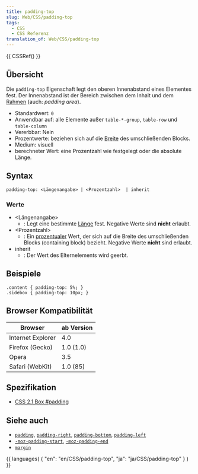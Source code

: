```yaml
---
title: padding-top
slug: Web/CSS/padding-top
tags:
  - CSS
  - CSS Referenz
translation_of: Web/CSS/padding-top
---
```

{{ CSSRef() }}

## Übersicht

Die `padding-top` Eigenschaft legt den oberen Innenabstand eines Elementes fest. Der Innenabstand ist der Bereich zwischen dem Inhalt und dem [Rahmen](/de/CSS/border "de/CSS/border") (auch: _padding area_).

- Standardwert: `0`
- Anwendbar auf: alle Elemente außer `table-*-group`, `table-row` und `table-column`
- Vererbbar: Nein
- Prozentwerte: beziehen sich auf die [Breite](/de/CSS/width "de/CSS/width") des umschließenden Blocks.
- Medium: visuell
- berechneter Wert: eine Prozentzahl wie festgelegt oder die absolute Länge.

## Syntax

    padding-top: <Längenangabe> | <Prozentzahl>  | inherit

### Werte

- \<Längenangabe>
  - : Legt eine bestimmte [Länge](/de/CSS/Einheiten#L.c3.a4ngen "de/CSS/Einheiten#L.c3.a4ngen") fest. Negative Werte sind **nicht** erlaubt.
- \<Prozentzahl>
  - : Ein [prozentualer](/de/CSS/Einheiten#Prozent "de/CSS/Einheiten#Prozent") Wert, der sich auf die Breite des umschließenden Blocks (containing block) bezieht. Negative Werte **nicht** sind erlaubt.
- inherit
  - : Der Wert des Elternelements wird geerbt.

## Beispiele

    .content { padding-top: 5%; }
    .sidebox { padding-top: 10px; }

## Browser Kompatibilität

| Browser           | ab Version |
| ----------------- | ---------- |
| Internet Explorer | 4.0        |
| Firefox (Gecko)   | 1.0 (1.0)  |
| Opera             | 3.5        |
| Safari (WebKit)   | 1.0 (85)   |

## Spezifikation

- [CSS 2.1 Box #padding](http://www.w3.org/TR/CSS21/box.html#padding-properties)

## Siehe auch

- [`padding`](/de/CSS/padding "de/CSS/padding"), [`padding-right`](/de/CSS/padding-right "de/CSS/padding-right"), [`padding-bottom`](/de/CSS/padding-bottom "de/CSS/padding-bottom"), [`padding-left`](/de/CSS/padding-left "de/CSS/padding-left")
- [`-moz-padding-start`](/de/CSS/-moz-padding-start "de/CSS/-moz-padding-start"), [`-moz-padding-end`](/de/CSS/-moz-padding-end "de/CSS/-moz-paddding-end")
- [`margin`](/de/CSS/margin "de/CSS/margin")

{{ languages( { "en": "en/CSS/padding-top", "ja": "ja/CSS/padding-top" } ) }}
